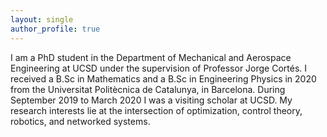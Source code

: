 ```yaml
---
layout: single
author_profile: true
---
```


I am a PhD student in the Department of Mechanical and Aerospace Engineering at UCSD under the supervision of Professor Jorge Cortés. I received a B.Sc in Mathematics and a B.Sc in Engineering Physics in 2020 from the Universitat Politècnica de Catalunya, in Barcelona. During September 2019 to March 2020 I was a visiting scholar at UCSD. My research interests lie at the intersection of optimization, control theory, robotics, and networked systems.
